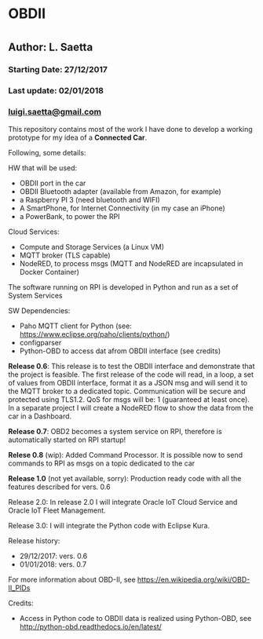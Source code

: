 # OBDII
#
## Author: L. Saetta

### Starting Date:   27/12/2017
### Last update:     02/01/2018
###                  luigi.saetta@gmail.com

This repository contains most of the work I have done to develop a working prototype for my idea 
of a **Connected Car**.

Following, some details:

HW that will be used:

- OBDII port in the car
- OBDII Bluetooth adapter (available from Amazon, for example)
- a Raspberry PI 3 (need bluetooth and WIFI)
- A SmartPhone, for Internet Connectivity (in my case an iPhone)
- a PowerBank, to power the RPI

Cloud Services:
- Compute and Storage Services (a Linux VM)
- MQTT broker (TLS capable)
- NodeRED, to process msgs
(MQTT and NodeRED are incapsulated in Docker Container)

The software running on RPI is developed in Python and run as a set of System Services 

SW Dependencies:
- Paho MQTT client for Python (see: https://www.eclipse.org/paho/clients/python/)
- configparser
- Python-OBD to access dat afrom OBDII interface (see credits)

**Release 0.6**:
This release is to test the OBDII interface and demonstrate that the project is feasible.
The first release of the code will read, in a loop, a set of values from OBDII interface, format it as a JSON msg
and will send it to the MQTT broker to a dedicated topic.
Communication will be secure and protected using TLS1.2.
QoS for msgs will be: 1 (guaranteed at least once).
In a separate project I will create a NodeRED flow to show the data from the car in a Dashboard.

**Release 0.7**:
OBD2 becomes a system service on RPI, therefore is automatically started on RPI startup!

**Relese 0.8** (wip):
Added Command Processor. It is possible now to send commands to RPI as msgs on a topic dedicated to the car

**Release 1.0** (not yet available, sorry):
Production ready code with all the features described for vers. 0.6

Release 2.0:
In release 2.0 I will integrate Oracle IoT Cloud Service and Oracle IoT Fleet Management.

Release 3.0:
I will integrate the Python code with Eclipse Kura.


Release history:
- 29/12/2017: vers. 0.6
- 01/01/2018: vers. 0.7


For more information about OBD-II, see https://en.wikipedia.org/wiki/OBD-II_PIDs

Credits:
- Access in Python code to OBDII data is realized using Python-OBD, see http://python-obd.readthedocs.io/en/latest/

